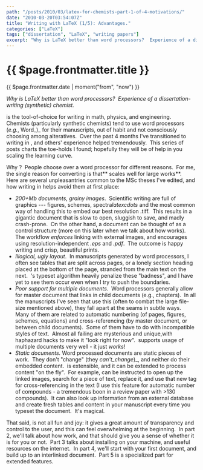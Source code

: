 ```yaml
---
path: "/posts/2010/03/latex-for-chemists-part-1-of-4-motivations/"
date: "2010-03-20T03:54:07Z"
title: "Writing with LaTeX (1/5): Advantages."
categories: ["LaTeX"]
tags: ["dissertation", "LaTeX", "writing papers"]
excerpt: "Why is LaTeX better than word processors?  Experience of a dissertation-writing (synthetic) chemist..."
---
```


# {{ $page.frontmatter.title }}

{{ $page.frontmatter.date | moment("from", "now") }}

*Why is LaTeX better than word processors?  Experience of a dissertation-writing (synthetic) chemist.*

<LaTeX formula="\mathrm{\LaTeX}" inline /> is the tool-of-choice for writing in math, physics, and engineering.  Chemists (particularly synthetic chemists) tend to use word processors (_e.g._, Word_)_ for their manuscripts, out of habit and not consciously choosing among alteratives.  Over the past 4 months I've transitioned to writing in <LaTeX formula="\mathrm{\LaTeX}" inline />, and others' experience helped tremendously.  This series of posts charts the toe-holds I found; hopefully they will be of help in you scaling the learning curve.

Why <LaTeX formula="\mathrm{\LaTeX}" inline />?  People choose <LaTeX formula="\mathrm{\LaTeX}" inline /> over a word processor for different reasons.  For me, the single reason for converting is that**<LaTeX formula="\mathrm{\LaTeX}" inline /> scales well for large works**.   Here are several unpleasantries common to the MSc theses I've edited, and how writing in <LaTeX formula="\mathrm{\LaTeX}" inline /> helps avoid them at first place:

* _200+Mb documents, grainy images_.  Scientific writing are full of graphics --- figures, schemes, spectra$latex cdots$ and the most common way of handling this to embed our best resolution .tiff.  This results in a gigantic document that is slow to open, sluggish to save, and madly crash-prone.  On the other hand, a <LaTeX formula="\mathrm{\LaTeX}" inline /> document can be thought of as a control structure (more on this later when we talk about how <LaTeX formula="\mathrm{\LaTeX}" inline /> works).  The workflow _enforces_ linking with external images, and encourages using resolution-independent _.eps_ and _.pdf_.  The outcome is happy writing and crisp, beautiful prints.
* _Illogical, ugly layout_.  In manuscripts generated by word processors, I often see tables that are split across pages, or a lonely section heading placed at the bottom of the page, stranded from the main text on the next.  <LaTeX formula="\mathrm{\LaTeX}" inline />'s typeset algorithm heavily penalize these "badness", and I have yet to see them occur even when I try to push the boundaries.
* _Poor support for multiple documents_.  Word processors generally allow for master document that links in child documents (e.g., chapters).  In all the manuscripts I've seen that use this (often to combat the large file-size mentioned above), they fall apart at the seams in subtle ways.  Many of them are related to automatic numbering (of pages, figures, schemes, equations) and cross-referencing (by master document, or between child documents).  Some of them have to do with incompatible styles of text.  Almost all failing are mysterious and unique,with haphazard hacks to make it "look right for now".  <LaTeX formula="\mathrm{\LaTeX}" inline /> supports usage of multiple documents very well - it just _works_!
* _Static documents._ Word processed documents are static pieces of work.  They don't "change" (they _can't_change_)_, and neither do their embedded content.  <LaTeX formula="\mathrm{\LaTeX}" inline /> is extensible, and it can be extended to process content "on the fly".  For example, <LaTeX formula="\mathrm{\LaTeX}" inline /> can be instructed to open up the linked images, search for a piece of text, replace it, and use that new tag for cross-referencing in the text (I use this feature for automatic number of compounds - a tremendous boon in a review paper with >130 compounds).  It can also look up information from an external database and create fresh tables and content in your manuscript every time you typeset the document.  It's magical.

That said, <LaTeX formula="\mathrm{\LaTeX}" inline /> is not all fun and joy: it gives a great amount of transparency and control to the user, and this can feel overwhelming at the beginning.  In part 2, we'll talk about how <LaTeX formula="\mathrm{\LaTeX}" inline /> work, and that should give you a sense of whether it is for you or not.  Part 3 talks about installing <LaTeX formula="\mathrm{\LaTeX}" inline /> on your machine, and useful resources on the internet.  In part 4, we'll start with your first <LaTeX formula="\mathrm{\LaTeX}" inline /> document, and build up to an interlinked document.  Part 5 is a specialized part for extended features.